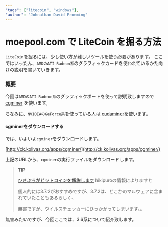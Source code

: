 ```yaml
---
"tags": ["litecoin", "windows"],
"author": "Johnathan David Froeming"
---
```


moepool.com で LiteCoin を掘る方法
==============================

`LiteCoin`を掘るには、少し使い方が難しいツールを使う必要があります。
ここではいったん、`AMDのATI Radeon系`のグラフィックカードを使われているかた向けの説明を書いていきます。

### 概要
今回は`AMDのATI Radeon系`のグラフィックボートを使って説明致しますので
[cgminer](https://github.com/ckolivas/cgminer) を使います。

ちなみに、`NVIDIAのGeForce系`を使っている人は [cudaminer](https://github.com/cbuchner1/CudaMiner)を使います。

#### cgminerをダウンロードする

では、いよいよ`cgminer`をダウンロードします。

[http://ck.kolivas.org/apps/cgminer/](http://ck.kolivas.org/apps/cgminer/)

上記のURLから、`cgminer`の実行ファイルをダウンロードします。


> **TIP**
>
> [ひきぷろがビットコインを解説します](http://bitcoin.hateblo.jp/entry/2013/12/08/144922) hikipuroの情報によりますと
>
> 個人的には3.7.2がおすすめですが、3.7.2は、どこかのマルウェアに含まれていたこともあるらしく、
>
> 無害ですが、ウイルスチェッカーにひっかかってしまいます。。

無害みたいですが、今回ここでは、3.6系について紹介致します。





